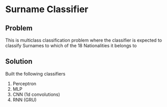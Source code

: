 # Surname Classifier
## Problem
This is multiclass classification problem where the classifier is expected to classify Surnames to which of the 18 Nationalities it belongs to

## Solution
Built the following classifiers  
1. Perceptron
2. MLP 
3. CNN (1d convolutions)
4. RNN (GRU)
